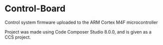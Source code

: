 # Control-Board
Control system firmware uploaded to the ARM Cortex M4F microcontroller

Project was made using Code Composer Studio 8.0.0, and is given as a CCS project.
